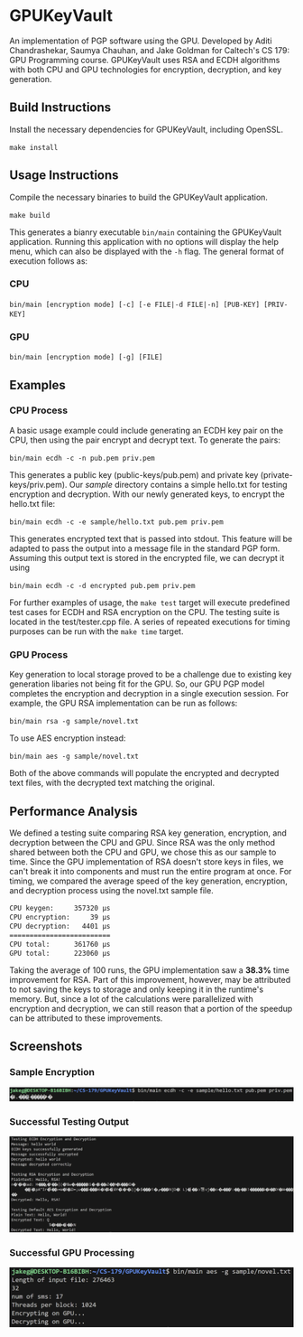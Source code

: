 # GPUKeyVault

An implementation of PGP software using the GPU. Developed by Aditi Chandrashekar, Saumya Chauhan, and Jake Goldman for Caltech's CS 179: GPU Programming course. GPUKeyVault uses RSA and ECDH algorithms with both CPU and GPU technologies for encryption, decryption, and key generation. 

## Build Instructions ##

Install the necessary dependencies for GPUKeyVault, including OpenSSL. 

`make install`

## Usage Instructions ##

Compile the necessary binaries to build the GPUKeyVault application.

`make build`

This generates a bianry executable `bin/main` containing the GPUKeyVault application. Running this application with no options will display the help menu, which can also be displayed with the `-h` flag. The general format of execution follows as: 

### CPU ###

`bin/main [encryption mode] [-c] [-e FILE|-d FILE|-n] [PUB-KEY] [PRIV-KEY]`

### GPU ###

`bin/main [encryption mode] [-g] [FILE]`

## Examples ## 

### CPU Process ###

A basic usage example could include generating an ECDH key pair on the CPU, then using the pair encrypt and decrypt text. To generate the pairs:

`bin/main ecdh -c -n pub.pem priv.pem`

This generates a public key (public-keys/pub.pem) and private key (private-keys/priv.pem). Our *sample* directory contains a simple hello.txt for testing encryption and decryption. With our newly generated keys, to encrypt the hello.txt file:

`bin/main ecdh -c -e sample/hello.txt pub.pem priv.pem`

This generates encrypted text that is passed into stdout. This feature will be adapted to pass the output into a message file in the standard PGP form. Assuming this output text is stored in the encrypted file, we can decrypt it using 

`bin/main ecdh -c -d encrypted pub.pem priv.pem`

For further examples of usage, the `make test` target will execute predefined test cases for ECDH and RSA encryption on the CPU. The testing suite is located in the test/tester.cpp file. A series of repeated executions for timing purposes can be run with the `make time` target. 

### GPU Process ###

Key generation to local storage proved to be a challenge due to existing key generation libaries not being fit for the GPU. So, our GPU PGP model completes the encryption and decryption in a single execution session. For example, the GPU RSA implementation can be run as follows:

`bin/main rsa -g sample/novel.txt`

To use AES encryption instead:

`bin/main aes -g sample/novel.txt`

Both of the above commands will populate the encrypted and decrypted text files, with the decrypted text matching the original. 

## Performance Analysis

We defined a testing suite comparing RSA key generation, encryption, and decryption between the CPU and GPU. Since RSA was the only method shared between both the CPU and GPU, we chose this as our sample to time. Since the GPU implementation of RSA doesn't store keys in files, we can't break it into components and must run the entire program at once. For timing, we compared the average speed of the key generation, encryption, and decryption process using the novel.txt sample file. 

```
CPU keygen:     357320 µs
CPU encryption:     39 µs
CPU decryption:   4401 µs
=========================
CPU total:      361760 µs
GPU total:      223060 µs
```

Taking the average of 100 runs, the GPU implementation saw a **38.3%** time improvement for RSA. Part of this improvement, however, may be attributed to not saving the keys to storage and only keeping it in the runtime's memory. But, since a lot of the calculations were parallelized with encryption and decryption, we can still reason that a portion of the speedup can be attributed to these improvements. 

## Screenshots ##

### Sample Encryption ###
![Output on encryption of 'hello world'](imgs/encrypted_out.png)

### Successful Testing Output ###
![Output on a succesfull run of testing](imgs/testing_out.png)

### Successful GPU Processing ###
![Output on the encryption of novel.txt](imgs/gpu_out.png)